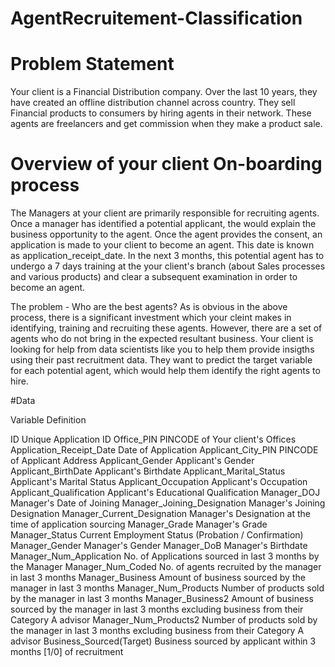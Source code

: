 # AgentRecruitement-Classification

# Problem Statement 
Your client is a Financial Distribution company. Over the last 10 years, they have created an offline distribution channel across country. They sell Financial products to consumers by hiring agents in their network. These agents are freelancers and get commission when they make a product sale.

# Overview of your client On-boarding process
The Managers at your client are primarily responsible for recruiting agents. Once a manager has identified a potential applicant, the would explain the business opportunity to the agent. Once the agent provides the consent, an application is made to your client to become an agent. This date is known as application_receipt_date.
In the next 3 months, this potential agent has to undergo a 7 days training at the your client's branch (about Sales processes and various products) and clear a subsequent examination in order to become an agent.

The problem - Who are the best agents?
As is obvious in the above process, there is a significant investment which your cleint makes in identifying, training and recruiting these agents. However, there are a set of agents who do not bring in the expected resultant business.
Your client is looking for help from data scientists like you to help them provide insigths using their past recruitment data. They want to predict the target variable for each potential agent, which would help them identify the right agents to hire.

#Data

Variable Definition

ID	Unique Application ID
Office_PIN	PINCODE of Your client's Offices
Application_Receipt_Date	Date of Application
Applicant_City_PIN	PINCODE of Applicant Address
Applicant_Gender	Applicant's Gender
Applicant_BirthDate	Applicant's Birthdate
Applicant_Marital_Status	Applicant's Marital Status
Applicant_Occupation	Applicant's Occupation
Applicant_Qualification	Applicant's Educational Qualification
Manager_DOJ	Manager's Date of Joining
Manager_Joining_Designation	Manager's Joining Designation
Manager_Current_Designation	Manager's Designation at the time of application sourcing
Manager_Grade	Manager's Grade
Manager_Status	Current Employment Status (Probation / Confirmation)
Manager_Gender	Manager's Gender
Manager_DoB	Manager's Birthdate
Manager_Num_Application	No. of Applications sourced in last 3 months by the Manager
Manager_Num_Coded	No. of agents recruited by the manager in last 3 months
Manager_Business	Amount of business sourced by the manager in last 3 months
Manager_Num_Products	Number of products sold by the manager in last 3 months
Manager_Business2	Amount of business sourced by the manager in last 3 months excluding business from their Category A advisor
Manager_Num_Products2	Number of products sold by the manager in last 3 months excluding business from their Category A advisor
Business_Sourced(Target)	Business sourced by applicant within 3 months [1/0] of recruitment

